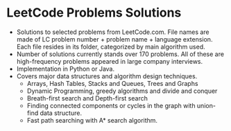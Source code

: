 # LeetCode Problems Solutions
  * Solutions to selected problems from LeetCode.com. File names are made of LC problem number + problem name + language extension. Each file resides in its folder, categorized by main algorithm used.
  * Number of solutions currently stands over 170 problems. All of these are high-frequency problems appeared in large company interviews.
  * Implementation in Python or Java.
  * Covers major data structures and algorithm design techniques.
    * Arrays, Hash Tables, Stacks and Queues, Trees and Graphs
    * Dynamic Programming, greedy algorithms and divide and conquer
    * Breath-first search and Depth-first search
    * Finding connected components or cycles in the graph with union-find data structure.
    * Fast path searching with A* search algorithm.
